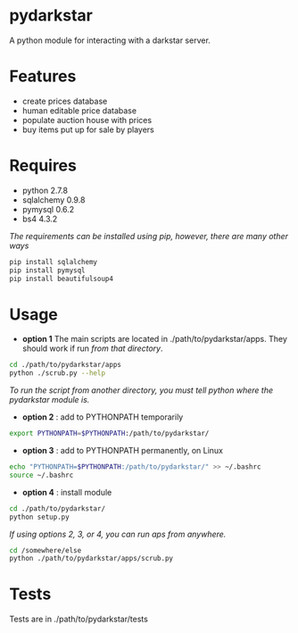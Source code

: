 pydarkstar
==========

A python module for interacting with a darkstar server.

Features
========
* create prices database
* human editable price database
* populate auction house with prices
* buy items put up for sale by players

Requires
========
* python 2.7.8
* sqlalchemy 0.9.8
* pymysql 0.6.2
* bs4 4.3.2

*The requirements can be installed using pip, however, there are many other ways*

```bash
pip install sqlalchemy
pip install pymysql
pip install beautifulsoup4
```

Usage
=====

* **option 1**
 The main scripts are located in ./path/to/pydarkstar/apps.
 They should work if run *from that directory*.

 ```bash
 cd ./path/to/pydarkstar/apps
 python ./scrub.py --help
 ```

*To run the script from another directory, you must tell python where the pydarkstar module is.*

* **option 2** : add to PYTHONPATH temporarily

 ```bash
 export PYTHONPATH=$PYTHONPATH:/path/to/pydarkstar/
 ```

* **option 3** : add to PYTHONPATH permanently, on Linux

 ```bash
 echo "PYTHONPATH=$PYTHONPATH:/path/to/pydarkstar/" >> ~/.bashrc
 source ~/.bashrc
 ```

* **option 4** : install module

 ```bash
 cd ./path/to/pydarkstar/
 python setup.py
 ```

*If using options 2, 3, or 4, you can run aps from anywhere.*

 ```bash
 cd /somewhere/else
 python ./path/to/pydarkstar/apps/scrub.py
 ```
 
Tests
=====
Tests are in ./path/to/pydarkstar/tests
